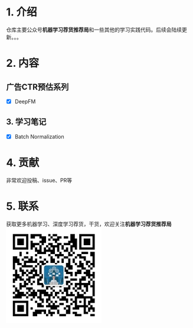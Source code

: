# 1. 介绍
仓库主要公众号**机器学习荐货推荐局**和一些其他的学习实践代码。后续会陆续更新。。。

# 2. 内容
## 广告CTR预估系列
- [x] DeepFM

## 3. 学习笔记
- [x] Batch Normalization

# 4. 贡献
非常欢迎投稿、issue、PR等

# 5. 联系
获取更多机器学习、深度学习荐货，干货，欢迎关注**机器学习荐货推荐局**
![机器学习荐货推荐局](./Pictures/公众号.jpg)

